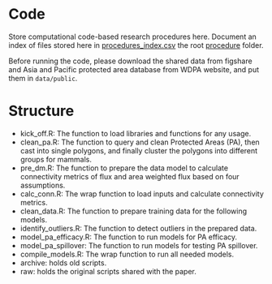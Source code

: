 # Code
Store computational code-based research procedures here.
Document an index of files stored here in [procedures_index.csv](../procedure_index.csv) the root [procedure](../) folder.

Before running the code, please download the shared data from figshare and Asia and Pacific protected area database from WDPA website, and put them in `data/public`.

# Structure

- kick_off.R: The function to load libraries and functions for any usage.
- clean_pa.R: The function to query and clean Protected Areas (PA), then cast into single polygons, and finally cluster the polygons into different groups for mammals.
- pre_dm.R: The function to prepare the data model to calculate connectivity metrics of flux and area weighted flux based on four assumptions.
- calc_conn.R: The wrap function to load inputs and calculate connectivity metrics.
- clean_data.R: The function to prepare training data for the following models.
- identify_outliers.R: The function to detect outliers in the prepared data.
- model_pa_efficacy.R: The function to run models for PA efficacy.
- model_pa_spillover: The function to run models for testing PA spillover.
- compile_models.R: The wrap function to run all needed models.
- archive: holds old scripts.
- raw: holds the original scripts shared with the paper.

